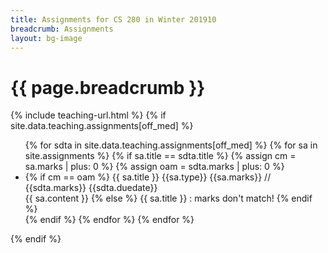 ```yaml
---
title: Assignments for CS 280 in Winter 201910
breadcrumb: Assignments
layout: bg-image
---
```

# {{ page.breadcrumb }}

{% include teaching-url.html %}
{% if site.data.teaching.assignments[off_med] %}
<ul>
{% for sdta in site.data.teaching.assignments[off_med] %}
    {% for sa in site.assignments %}
      {% if sa.title == sdta.title %}
        {% assign cm = sa.marks | plus: 0 %}
        {% assign oam = sdta.marks | plus: 0 %}
      <li>
        {% if cm == oam %}
          {{ sa.title }} {{sa.type}} {{sa.marks}} // {{sdta.marks}} {{sdta.duedate}}
          <br />
          {{ sa.content }}
        {% else %}
          {{ sa.title }} : marks don't match!
        {% endif %}
      </li>
      {% endif %}
    {% endfor %}
  {% endfor %}
</ul>
{% endif %}
